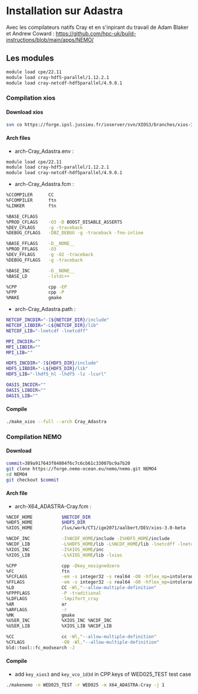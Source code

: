 # Installation sur Adastra

Avec les compilateurs natifs Cray et en s'inpirant du travail de Adam Blaker et Andrew Coward : https://github.com/hpc-uk/build-instructions/blob/main/apps/NEMO/

## Les modules

```bash
module load cpe/22.11
module load cray-hdf5-parallel/1.12.2.1
module load cray-netcdf-hdf5parallel/4.9.0.1
```

### Compilation xios

#### Download xios

```bash
svn co https://forge.ipsl.jussieu.fr/ioserver/svn/XIOS3/branches/xios-3.0-beta 
```

#### Arch files

- arch-Cray_Adastra.env :

```bash
module load cpe/22.11
module load cray-hdf5-parallel/1.12.2.1
module load cray-netcdf-hdf5parallel/4.9.0.1
```

- arch-Cray_Adastra.fcm :

```bash
%CCOMPILER      CC
%FCOMPILER      ftn
%LINKER         ftn

%BASE_CFLAGS
%PROD_CFLAGS    -O3 -D BOOST_DISABLE_ASSERTS
%DEV_CFLAGS     -g -traceback
%DEBUG_CFLAGS   -DBZ_DEBUG -g -traceback -fno-inline

%BASE_FFLAGS    -D__NONE__
%PROD_FFLAGS    -O3
%DEV_FFLAGS     -g -O2 -traceback
%DEBUG_FFLAGS   -g -traceback

%BASE_INC       -D__NONE__
%BASE_LD        -lstdc++

%CPP            cpp -EP
%FPP            cpp -P
%MAKE           gmake
```

- arch-Cray_Adastra.path :

```bash
NETCDF_INCDIR="-I${NETCDF_DIR}/include"
NETCDF_LIBDIR="-L${NETCDF_DIR}/lib"
NETCDF_LIB="-lnetcdf -lnetcdff"

MPI_INCDIR=""
MPI_LIBDIR=""
MPI_LIB=""

HDF5_INCDIR="-I${HDF5_DIR}/include"
HDF5_LIBDIR="-L${HDF5_DIR}/lib"
HDF5_LIB="-lhdf5_hl -lhdf5 -lz -lcurl"

OASIS_INCDIR=""
OASIS_LIBDIR=""
OASIS_LIB=""
```

#### Compile

```bash
./make_xios --full --arch Cray_Adastra
```

### Compilation NEMO

#### Download

```bash
commit=389a917643f84804f6c7c6cb61c33007bc9a7b20
git clone https://forge.nemo-ocean.eu/nemo/nemo.git NEMO4
cd NEMO4
git checkout $commit
```

#### Arch file

  - arch-X64_ADASTRA-Cray.fcm :
 
```bash
%NCDF_HOME           $NETCDF_DIR
%HDF5_HOME           $HDF5_DIR
%XIOS_HOME           /lus/work/CT1/ige2071/aalbert/DEV/xios-3.0-beta

%NCDF_INC            -I%NCDF_HOME/include -I%HDF5_HOME/include
%NCDF_LIB            -L%HDF5_HOME/lib -L%NCDF_HOME/lib -lnetcdff -lnetcdf -lhdf5_hl -lhdf5 -lz
%XIOS_INC            -I%XIOS_HOME/inc
%XIOS_LIB            -L%XIOS_HOME/lib -lxios

%CPP                 cpp -Dkey_nosignedzero
%FC                  ftn
%FCFLAGS             -em -s integer32 -s real64 -O0 -hflex_mp=intolerant -N1023
%FFLAGS              -em -s integer32 -s real64 -O0 -hflex_mp=intolerant -N1023
%LD                  CC -Wl,"--allow-multiple-definition"
%FPPFLAGS            -P -traditional
%LDFLAGS             -lmpifort_cray
%AR                  ar
%ARFLAGS             -r
%MK                  gmake
%USER_INC            %XIOS_INC %NCDF_INC
%USER_LIB            %XIOS_LIB %NCDF_LIB

%CC                  cc -Wl,"--allow-multiple-definition"
%CFLAGS              -O0 -Wl,"--allow-multiple-definition"
bld::tool::fc_modsearch -J

```

#### Compile

 - add ```key_xios3``` and ```key_vco_1d3d``` in CPP.keys of WED025_TEST test case 

```bash
./makenemo -n WED025_TEST -r WED025 -m X64_ADASTRA-Cray -j 1 
```
